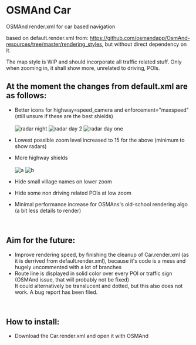 # OSMAnd Car
OSMAnd render.xml for car based navigation

based on default.render.xml from: https://github.com/osmandapp/OsmAnd-resources/tree/master/rendering_styles, but without direct dependency on it.

The map style is WIP and should incorporate all traffic related stuff. Only when zooming in, it shall show more, unrelated to driving, POIs.

## At the moment the changes from default.xml are as follows:
* Better icons for highway=speed_camera and enforcement="maxspeed" (still unsure if these are the best shields) <br>
 <br> ![radar night](https://user-images.githubusercontent.com/87526889/188315183-0303d8bd-b558-49a5-b6cb-080b3b81e102.png) ![radar day 2](https://user-images.githubusercontent.com/87526889/188315292-48f2ea3e-26e7-4de1-9e62-21d7a84987df.png) ![radar day one](https://user-images.githubusercontent.com/87526889/188315270-48bb5902-8393-41ba-99f5-3841a19e3d3a.png) 

* Lowest possible zoom level increased to 15 for the above (minimum to show radars)
* More highway shields <br>
<br> ![a](https://user-images.githubusercontent.com/87526889/188315368-9257e77b-443f-4bfd-8d23-3cca694aaaf7.png) ![b](https://user-images.githubusercontent.com/87526889/188315370-2ce26016-a1fc-46d3-b287-6b0d4695937b.png)
* Hide small village names on lower zoom
* Hide some non driving related POIs at low zoom
* Minimal performance increase for OSMAns's old-school rendering algo (a bit less details to render)

<br>

## Aim for the future:
* Improve rendering speed, by finishing the cleanup of Car.render.xml (as it is derrived from default.render.xml), because it's code is a mess and hugely uncommented with a lot of branches
* Route line is displayed in solid color over every POI or traffic sign (OSMAnd issue, that will probably not be fixed) <br>
  It could alternatively be translucent and dotted, but this also does not work. A bug report has been filed.
  
<br>

## How to install:
* Download the Car.render.xml and open it with OSMAnd

